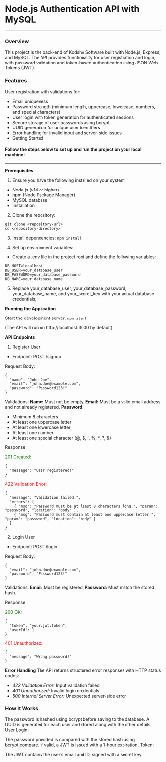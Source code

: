 # Node.js Authentication API with MySQL
---
### Overview

This project is the back-end of Kodsho Software built with Node.js, Express, and MySQL. The API provides functionality for user registration and login, with password validation and token-based authentication using JSON Web Tokens (JWT).

### Features
User registration with validations for:
- Email uniqueness
- Password strength (minimum length, uppercase, lowercase, numbers, and special characters)
- User login with token generation for authenticated sessions
- Secure storage of user passwords using bcrypt
- UUID generation for unique user identifiers
- Error handling for invalid input and server-side issues
- Getting Started

#### Follow the steps below to set up and run the project on your local machine:
---

**Prerequisites**
1. Ensure you have the following installed on your system:

- Node.js (v14 or higher)
- npm (Node Package Manager)
- MySQL database
- Installation

2. Clone the repository:

```
git clone <repository-url>
cd <repository-directory>
```

3. Install dependencies: `npm install`

4. Set up environment variables:

- Create a .env file in the project root and define the following variables:

```
DB_HOST=localhost
DB_USER=your_database_user
DB_PASSWORD=your_database_password
DB_NAME=your_database_name
```

5. Replace your_database_user, your_database_password, your_database_name, and your_secret_key with your actual database credentials;

**Running the Application**

Start the development server: `npm start`

(The API will run on http://localhost:3000 by default)

**API Endpoints**
1. Register User

- Endpoint: POST /signup

Request Body:

```
{
  "name": "John Doe",
  "email": "john.doe@example.com",
  "password": "Password123!"
}
```

Validations:
**Name:** Must not be empty.
**Email:** Must be a valid email address and not already registered.
**Password:**
- Minimum 8 characters
- At least one uppercase letter
- At least one lowercase letter
- At least one number
- At least one special character (@, $, !, %, *, ?, &)

Response:

<p style="color: green;">201 Created:</p>

```
{
  "message": "User registered!"
}
```

<p style="color: red;">422 Validation Error:</p>

```
{
  "message": "Validation failed.",
  "errors": [
    { "msg": "Password must be at least 8 characters long.", "param": "password", "location": "body" },
    { "msg": "Password must contain at least one uppercase letter.", "param": "password", "location": "body" }
  ]
}
```

2. Login User

- Endpoint: POST /login

Request Body:

```
{
  "email": "john.doe@example.com",
  "password": "Password123!"
}
```

Validations:
**Email:** Must be registered.
**Password:** Must match the stored hash.

Response

<p style="color: green;">200 OK:</p>

```
{
  "token": "your.jwt.token",
  "userId": 1
}
```

<p style="color: red;">401 Unauthorized:</p>

```
{
  "message": "Wrong password!"
}
```

**Error Handling**
The API returns structured error responses with HTTP status codes:

- *422 Validation Error:* Input validation failed
- *401 Unauthorized:* Invalid login credentials
- *500 Internal Server Error:* Unexpected server-side error

### How It Works
The password is hashed using bcrypt before saving to the database.
A UUID is generated for each user and stored along with the other details.
User Login:

The password provided is compared with the stored hash using bcrypt.compare.
If valid, a JWT is issued with a 1-hour expiration.
Token:

The JWT contains the user’s email and ID, signed with a secret key.